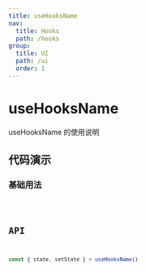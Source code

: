 ```yaml
---
title: useHooksName
nav:
  title: Hooks
  path: /hooks
group:
  title: UI
  path: /ui
  order: 1
---
```


# useHooksName

useHooksName 的使用说明

## 代码演示

### 基础用法

<code src="./demo/demo1.tsx" />

## API

```typescript
const { state, setState } = useHooksName()
```
